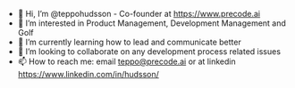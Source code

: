 - 👋 Hi, I’m @teppohudsson - Co-founder at https://www.precode.ai
- 👀 I’m interested in Product Management, Development Management and Golf
- 🌱 I’m currently learning how to lead and communicate better
- 💞️ I’m looking to collaborate on any development process related issues
- 📫 How to reach me: email teppo@precode.ai or at linkedin https://www.linkedin.com/in/hudsson/

<!---
teppohudsson/teppohudsson is a ✨ special ✨ repository because its `README.md` (this file) appears on your GitHub profile.
You can click the Preview link to take a look at your changes.
--->
